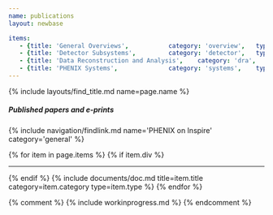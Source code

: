 ```yaml
---
name: publications
layout: newbase

items:
   - {title: 'General Overviews',			category: 'overview',	type: 'publication'}
   - {title: 'Detector Subsystems',			category: 'detector',	type: 'publication'}
   - {title: 'Data Reconstruction and Analysis',	category: 'dra',	type: 'publication'}
   - {title: 'PHENIX Systems',				category: 'systems',	type: 'publication'}
---
```


{% include layouts/find_title.md name=page.name %}

##### Published papers and e-prints

{% include navigation/findlink.md name='PHENIX on Inspire' category='general' %}

{% for item in page.items %}
{% if item.div %}<hr/>{% endif %}
{% include documents/doc.md title=item.title category=item.category type=item.type %}
{% endfor %}

{% comment %}
{% include workinprogress.md %}
{% endcomment %}
